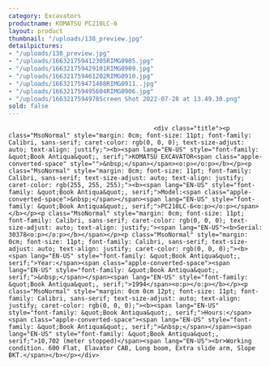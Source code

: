 ```yaml
---
category: Excavators
productname: KOMATSU PC210LC-6
layout: product
thumbnail: "/uploads/138_preview.jpg"
detailpictures:
- "/uploads/138_preview.jpg"
- "/uploads/166321759412305RIMG0905.jpg"
- "/uploads/166321759429101RIMG0909.jpg"
- "/uploads/166321759461202RIMG0910.jpg"
- "/uploads/166321759471408RIMG0911..jpg"
- "/uploads/166321759495604RIMG0906.jpg"
- "/uploads/1663217594978Screen Shot 2022-07-28 at 13.49.30.png"
sold: false
---
```


                                            <div class="title"><p class="MsoNormal" style="margin: 0cm; font-size: 11pt; font-family: Calibri, sans-serif; caret-color: rgb(0, 0, 0); text-size-adjust: auto; text-align: justify;"><b><span lang="EN-US" style="font-family: &quot;Book Antiqua&quot;, serif;">KOMATSU EXCAVATOR<span class="apple-converted-space" style="">&nbsp;</span></span><o:p></o:p></b></p><p class="MsoNormal" style="margin: 0cm; font-size: 11pt; font-family: Calibri, sans-serif; text-size-adjust: auto; text-align: justify; caret-color: rgb(255, 255, 255);"><b><span lang="EN-US" style="font-family: &quot;Book Antiqua&quot;, serif;">Model:<span class="apple-converted-space">&nbsp;</span></span><span lang="EN-US" style="font-family: &quot;Book Antiqua&quot;, serif;">PC210LC-6<o:p></o:p></span></b></p><p class="MsoNormal" style="margin: 0cm; font-size: 11pt; font-family: Calibri, sans-serif; caret-color: rgb(0, 0, 0); text-size-adjust: auto; text-align: justify;"><span lang="EN-US"><b>Serial: 30378<o:p></o:p></b></span></p><p class="MsoNormal" style="margin: 0cm; font-size: 11pt; font-family: Calibri, sans-serif; text-size-adjust: auto; text-align: justify; caret-color: rgb(0, 0, 0);"><b><span lang="EN-US" style="font-family: &quot;Book Antiqua&quot;, serif;">Year:</span><span class="apple-converted-space"><span lang="EN-US" style="font-family: &quot;Book Antiqua&quot;, serif;">&nbsp;</span></span><span lang="EN-US" style="font-family: &quot;Book Antiqua&quot;, serif;">1994</span><o:p></o:p></b></p><p class="MsoNormal" style="margin: 0cm 0cm 12pt; font-size: 11pt; font-family: Calibri, sans-serif; text-size-adjust: auto; text-align: justify; caret-color: rgb(0, 0, 0);"><b><span lang="EN-US" style="font-family: &quot;Book Antiqua&quot;, serif;">Hours:</span><span class="apple-converted-space"><span lang="EN-US" style="font-family: &quot;Book Antiqua&quot;, serif;">&nbsp;</span></span><span lang="EN-US" style="font-family: &quot;Book Antiqua&quot;, serif;">10,702 (meter stopped)</span><span lang="EN-US"><br>Working condition. 600 Flat, Elavator CAB, Long boom, Extra slide arm, Slope BKT.</span></b></p></div>

